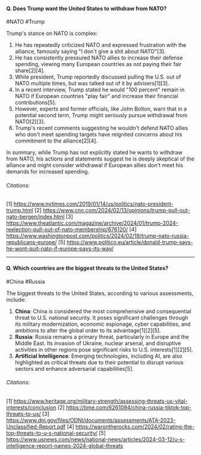 #### Q. Does Trump want the United States to withdraw from NATO?

#NATO #Trump 

Trump's stance on NATO is complex:

1. He has repeatedly criticized NATO and expressed frustration with the alliance, famously saying "I don't give a shit about NATO"[3].
2. He has consistently pressured NATO allies to increase their defense spending, viewing many European countries as not paying their fair share[2][4].
3. While president, Trump reportedly discussed pulling the U.S. out of NATO multiple times, but was talked out of it by advisers[1][3].
4. In a recent interview, Trump stated he would "100 percent" remain in NATO if European countries "play fair" and increase their financial contributions[5].
5. However, experts and former officials, like John Bolton, warn that in a potential second term, Trump might seriously pursue withdrawal from NATO[2][3].
6. Trump's recent comments suggesting he wouldn't defend NATO allies who don't meet spending targets have reignited concerns about his commitment to the alliance[2][4].

In summary, while Trump has not explicitly stated he wants to withdraw from NATO, his actions and statements suggest he is deeply skeptical of the alliance and might consider withdrawal if European allies don't meet his demands for increased spending.
###### Citations:
[1] https://www.nytimes.com/2019/01/14/us/politics/nato-president-trump.html
[2] https://www.cnn.com/2024/02/13/opinions/trump-pull-out-nato-bergen/index.html
[3] https://www.theatlantic.com/magazine/archive/2024/01/trump-2024-reelection-pull-out-of-nato-membership/676120/
[4] https://www.washingtonpost.com/politics/2024/02/19/trump-nato-russia-republicans-europe/
[5] https://www.politico.eu/article/donald-trump-says-he-wont-quit-nato-if-europe-pays-its-way/

---
#### Q. Which countries are the biggest threats to the United States?

#China #Russia 

The biggest threats to the United States, according to various assessments, include:

1. **China**: China is considered the most comprehensive and consequential threat to U.S. national security. It poses significant challenges through its military modernization, economic espionage, cyber capabilities, and ambitions to alter the global order to its advantage[1][2][5].
2. **Russia**: Russia remains a primary threat, particularly in Europe and the Middle East. Its invasion of Ukraine, nuclear arsenal, and disruptive activities in other regions pose significant risks to U.S. interests[1][2][5].
3. **Artificial Intelligence**: Emerging technologies, including AI, are also highlighted as critical threats due to their potential to disrupt various sectors and enhance adversarial capabilities[5].
###### Citations:
[1] https://www.heritage.org/military-strength/assessing-threats-us-vital-interests/conclusion
[2] https://time.com/6261094/china-russia-tiktok-top-threats-to-us/
[3] https://www.dni.gov/files/ODNI/documents/assessments/ATA-2023-Unclassified-Report.pdf
[4] https://warontherocks.com/2024/02/rating-the-top-threats-to-u-s-national-security/
[5] https://www.usnews.com/news/national-news/articles/2024-03-12/u-s-intelligence-report-names-2024-global-threats